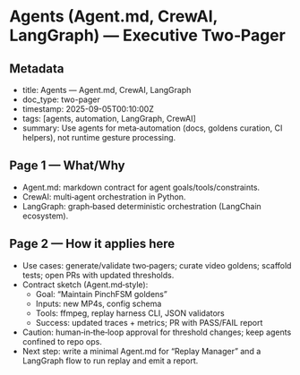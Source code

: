 Agents (Agent.md, CrewAI, LangGraph) — Executive Two‑Pager
==========================================================

Metadata
--------

- title: Agents — Agent.md, CrewAI, LangGraph
- doc_type: two-pager
- timestamp: 2025-09-05T00:10:00Z
- tags: [agents, automation, LangGraph, CrewAI]
- summary: Use agents for meta‑automation (docs, goldens curation, CI helpers), not runtime gesture processing.

Page 1 — What/Why
-----------------

- Agent.md: markdown contract for agent goals/tools/constraints.
- CrewAI: multi‑agent orchestration in Python.
- LangGraph: graph‑based deterministic orchestration (LangChain ecosystem).

Page 2 — How it applies here
----------------------------

- Use cases: generate/validate two‑pagers; curate video goldens; scaffold tests; open PRs with updated thresholds.
- Contract sketch (Agent.md‑style):
  - Goal: “Maintain PinchFSM goldens”
  - Inputs: new MP4s, config schema
  - Tools: ffmpeg, replay harness CLI, JSON validators
  - Success: updated traces + metrics; PR with PASS/FAIL report
- Caution: human‑in‑the‑loop approval for threshold changes; keep agents confined to repo ops.
- Next step: write a minimal Agent.md for “Replay Manager” and a LangGraph flow to run replay and emit a report.
